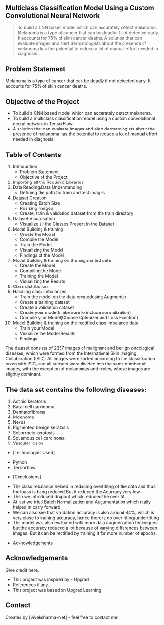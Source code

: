 ## Multiclass Classification Model Using a Custom Convolutional Neural Network
>To build a CNN based model which can accurately detect melanoma. Melanoma is a type of cancer that can be deadly if not detected early. It accounts for 75% of skin cancer deaths. A solution that can evaluate images and alert dermatologists about the presence of melanoma has the potential to reduce a lot of manual effort needed in diagnosis.

## Problem Statement
Melanoma is a type of cancer that can be deadly if not detected early. It accounts for 75% of skin cancer deaths.

## Objective of the Project

- To build a CNN based model which can accurately detect melanoma. 
- To build a multiclass classification model using a custom convolutional neural network in TensorFlow.
- A solution that can evaluate images and alert dermatologists about the presence of melanoma has the potential to reduce a lot of manual effort needed in diagnosis.

## Table of Contents
1. Introduction 
    - Problem Statement
    - Objective of the Project
2. Importing all the Required Libraries
3. Data Reading/Data Understanding
    - Defining the path for train and test images
4. Dataset Creation
    - Creating Batch Size
    - Resizing Images
    - Create, train & validation dataset from the train directory
5. Dataset Visualisation
    - Visualize all the Classes Present in the Dataset 
6. Model Building & training
    - Create the Model
    - Compile the Model
    - Train the Model
    - Visualizing the Model
    - Findings of the Model
7. Model Building & training on the augmented data
    - Create the Model
    - Compiling the Model
    - Training the Model
    - Visualizing the Results
8. Class distribution
9. Handling class imbalances
    - Train the model on the data createdusing Augmentor
    - Create a training dataset
    - Create a validation dataset
    - Create your model(make sure to include normalization)
    - Compile your Model(Choose Optimizer and Loss Function)
10. Model Building & training on the rectified class imbalance data
    - Train your Model
    - Visualize the Model Results
    - Findings

The dataset consists of 2357 images of malignant and benign oncological diseases, which were formed from the International Skin Imaging Collaboration (ISIC). All images were sorted according to the classification taken with ISIC, and all subsets were divided into the same number of images, with the exception of melanomas and moles, whose images are slightly dominant.


## The data set contains the following diseases:

1. Actinic keratosis
2. Basal cell carcinoma
3. Dermatofibroma
4. Melanoma
5. Nevus
6. Pigmented benign keratosis
7. Seborrheic keratosis
8. Squamous cell carcinoma
9. Vascular lesion

* [Technologies Used]

- Python
- Tensorflow

* [Conclusions]

- The class rebalance helped in reducing overfititng of the data and thus the loass is beng reduced But it reduced the Acurracy very low
- Then we introduced dropout which reduced the over fit
- At last we tried Batch Normalization and Augumentation which really helped in carry forward
- We can also see that validation accuracy is also around 84%, which is very close to training accuracy, hence there is no overfitting/underfitting
- The model was also evaluated with more data augmentation techniques but the accuracy reduced a lot because of varying differences between images. But it can be rectified by training it for more number of epochs.

* [Acknowledgements](#acknowledgements)


<!-- As the libraries versions keep on changing, it is recommended to mention the version of library used in this project -->

## Acknowledgements
Give credit here.
- This project was inspired by - Upgrad
- References if any...
- This project was based on Upgrad Learning


## Contact
Created by [viveksharma-niet] - feel free to contact me!


<!-- Optional -->
<!-- ## License -->
<!-- This project is open source and available under the [... License](). -->

<!-- You don't have to include all sections - just the one's relevant to your project -->

